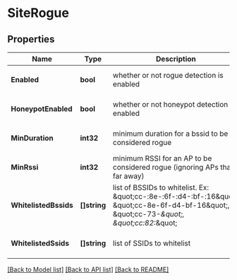 # SiteRogue

## Properties
Name | Type | Description | Notes
------------ | ------------- | ------------- | -------------
**Enabled** | **bool** | whether or not rogue detection is enabled | [optional] [default to false]
**HoneypotEnabled** | **bool** | whether or not honeypot detection is enabled | [optional] [default to false]
**MinDuration** | **int32** | minimum duration for a bssid to be considered rogue | [optional] [default to 10]
**MinRssi** | **int32** | minimum RSSI for an AP to be considered rogue (ignoring APs that’s far away) | [optional] [default to -80]
**WhitelistedBssids** | **[]string** | list of BSSIDs to whitelist. Ex: \&quot;cc-:8e-:6f-:d4-:bf-:16\&quot;, \&quot;cc-8e-6f-d4-bf-16\&quot;, \&quot;cc-73-*\&quot;, \&quot;cc:82:*\&quot; | [optional] [default to null]
**WhitelistedSsids** | **[]string** | list of SSIDs to whitelist | [optional] [default to null]

[[Back to Model list]](../README.md#documentation-for-models) [[Back to API list]](../README.md#documentation-for-api-endpoints) [[Back to README]](../README.md)

